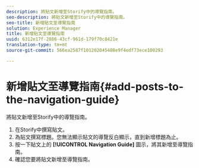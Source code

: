 ```yaml
---
description: 將貼文新增至Storify中的導覽指南。
seo-description: 將貼文新增至Storify中的導覽指南。
seo-title: 新增貼文至導覽指南
solution: Experience Manager
title: 新增貼文至導覽指南
uuid: 6312e17f-2886-43cf-961d-179f70c8421e
translation-type: tm+mt
source-git-commit: 566ea2587f101202045488e9f4edf73ece100293

---
```



# 新增貼文至導覽指南{#add-posts-to-the-navigation-guide}

將貼文新增至Storify中的導覽指南。

1. 在Storify中撰寫貼文。
1. 為貼文撰寫標題。您無法顯示貼文的導覽反白顯示，直到新增標題為止。
1. 按一下貼文上的 **[!UICONTROL Navigation Guide]** 圖示，將其新增至導覽指南。
1. 確認您要將貼文新增至導覽指南。

